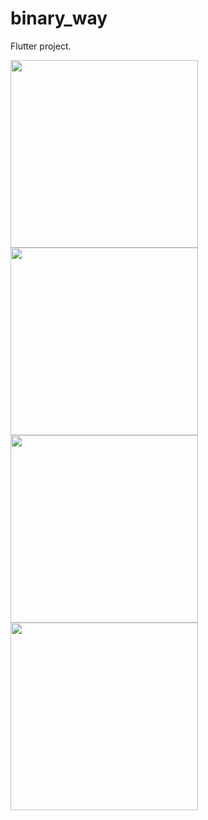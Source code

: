 # binary_way

Flutter project.

<img src = "assets/screen/Sc_1.png" width = 300><img src = "assets/screen/Sc_2.png" width = 300>
<img src = "assets/screen/Sc_4.png" width = 300><img src = "assets/screen/Sc_3.png" width = 300>